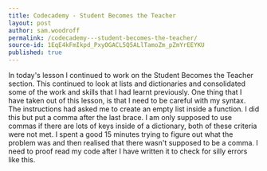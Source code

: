 ```yaml
---
title: Codecademy - Student Becomes the Teacher
layout: post
author: sam.woodroff
permalink: /codecademy---student-becomes-the-teacher/
source-id: 1EqE4kFmIkpd_PxyOGACL5Q5ALlTamoZm_pZmYrEEYKU
published: true
---
```

In today's lesson I continued to work on the Student Becomes the Teacher section. This continued to look at lists and dictionaries and consolidated some of the work and skills that I had learnt previously. One thing that I have taken out of this lesson, is that I need to be careful with my syntax. The instructions had asked me to create an empty list inside a function. I did this but put a comma after the last brace. I am only supposed to use commas if there are lots of keys inside of a dictionary, both of these criteria were not met. I spent a good 15 minutes trying to figure out what the problem was and then realised that there wasn't supposed to be a comma. I need to proof read my code after I have written it to check for silly errors like this.

